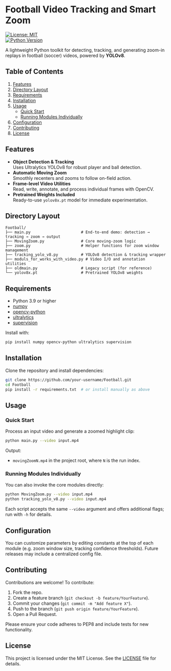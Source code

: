 # Football Video Tracking and Smart Zoom

[![License: MIT](https://img.shields.io/badge/License-MIT-blue.svg)](LICENSE)  
[![Python Version](https://img.shields.io/badge/Python-3.9%2B-blue.svg)](https://www.python.org/)  

A lightweight Python toolkit for detecting, tracking, and generating zoom-in replays in football (soccer) videos, powered by **YOLOv8**.

## Table of Contents

1. [Features](#features)  
2. [Directory Layout](#directory-layout)  
3. [Requirements](#requirements)  
4. [Installation](#installation)  
5. [Usage](#usage)  
   - [Quick Start](#quick-start)  
   - [Running Modules Individually](#running-modules-individually)  
6. [Configuration](#configuration)  
7. [Contributing](#contributing)  
8. [License](#license)  

## Features

- **Object Detection & Tracking**  
  Uses Ultralytics YOLOv8 for robust player and ball detection.  
- **Automatic Moving Zoom**  
  Smoothly recenters and zooms to follow on-field action.  
- **Frame-level Video Utilities**  
  Read, write, annotate, and process individual frames with OpenCV.  
- **Pretrained Weights Included**  
  Ready-to-use `yolov8x.pt` model for immediate experimentation.

## Directory Layout

```
Football/
├── main.py                      # End-to-end demo: detection → tracking → zoom → output
├── MovingZoom.py                # Core moving-zoom logic
├── zoom.py                      # Helper functions for zoom window management
├── tracking_yolo_v8.py          # YOLOv8 detection & tracking wrapper
├── moduls_for_works_with_video.py # Video I/O and annotation utilities
├── oldmain.py                   # Legacy script (for reference)
└── yolov8x.pt                   # Pretrained YOLOv8 weights
```

## Requirements

- Python 3.9 or higher  
- [numpy](https://pypi.org/project/numpy/)  
- [opencv-python](https://pypi.org/project/opencv-python/)  
- [ultralytics](https://github.com/ultralytics/ultralytics)  
- [supervision](https://github.com/roboflow/supervision)  

Install with:

```bash
pip install numpy opencv-python ultralytics supervision
```

## Installation

Clone the repository and install dependencies:

```bash
git clone https://github.com/your-username/Football.git
cd Football
pip install -r requirements.txt  # or install manually as above
```

## Usage

### Quick Start

Process an input video and generate a zoomed highlight clip:

```bash
python main.py --video input.mp4
```

Output:
- `movingZoomN.mp4` in the project root, where `N` is the run index.

### Running Modules Individually

You can also invoke the core modules directly:

```bash
python MovingZoom.py --video input.mp4
python tracking_yolo_v8.py --video input.mp4
```

Each script accepts the same `--video` argument and offers additional flags; run with `-h` for details.

## Configuration

You can customize parameters by editing constants at the top of each module (e.g. zoom window size, tracking confidence thresholds). Future releases may include a centralized config file.

## Contributing

Contributions are welcome! To contribute:

1. Fork the repo.  
2. Create a feature branch (`git checkout -b feature/YourFeature`).  
3. Commit your changes (`git commit -m "Add feature X"`).  
4. Push to the branch (`git push origin feature/YourFeature`).  
5. Open a Pull Request.  

Please ensure your code adheres to PEP8 and include tests for new functionality.

## License

This project is licensed under the MIT License. See the [LICENSE](LICENSE) file for details.
